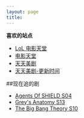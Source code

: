 ```yaml
---
layout: page
title:
---
```


**喜欢的站点**



- [LoL 电影天堂](http://www.loldytt.com/index.html)
- [电影天堂](http://www.dytt8.net/index.htm)
- [天天美剧](http://cn163.net)
- [天天美剧-更新时间](http://cn163.net/2014the-tv-show/)

##现在追的剧

- [Agents Of SHIELD S04](http://cn163.net/archives/23794/)
- [Grey's Anatomy S13](http://cn163.net/archives/24060/)
- [The Big Bang Theory S10](http://cn163.net/archives/23809/)


